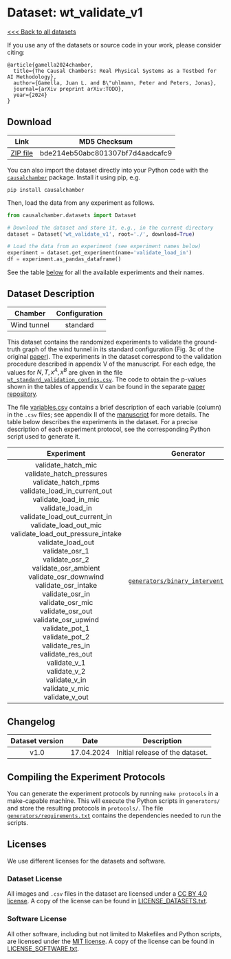 # Dataset: wt\_validate\_v1

[<<< Back to all datasets](http://causalchamber.org)

If you use any of the datasets or source code in your work, please consider citing:

```
@article{gamella2024chamber,
  title={The Causal Chambers: Real Physical Systems as a Testbed for AI Methodology},
  author={Gamella, Juan L. and B\"uhlmann, Peter and Peters, Jonas},
  journal={arXiv preprint arXiv:TODO},
  year={2024}
}
```

## Download

| Link     | MD5 Checksum                     |
|:--------:|:--------------------------------:|
| [ZIP file](https://causalchamber.s3.eu-central-1.amazonaws.com/downloadables/wt_validate_v1.zip) | bde214eb50abc801307bf7d4aadcafc9 |

You can also import the dataset directly into your Python code with the [`causalchamber`](https://pypi.org/project/causalchamber/) package. Install it using pip, e.g.

```
pip install causalchamber
```

Then, load the data from any experiment as follows.

```python
from causalchamber.datasets import Dataset

# Download the dataset and store it, e.g., in the current directory
dataset = Dataset('wt_validate_v1', root='./', download=True)

# Load the data from an experiment (see experiment names below)
experiment = dataset.get_experiment(name='validate_load_in')
df = experiment.as_pandas_dataframe()
```

See the table [below](#dataset-description) for all the available experiments and their names.

## Dataset Description

| Chamber     | Configuration |
|:-----------:|:-------------:|
| Wind tunnel | standard      |

This dataset contains the randomized experiments to validate the ground-truth graph of the wind tunnel in its standard configuration (Fig. 3c of the original [paper](XXXXX)). The experiments in the dataset correspond to the validation procedure described in appendix V of the manuscript. For each edge, the values for $N, T, x^A, x^B$ are given in the file [`wt_standard_validation_configs.csv`](wt_validate_v1/wt_standard_validation_configs.csv). The code to obtain the p-values shown in the tables of appendix V can be found in the separate [paper repository](https://github.com/juangamella/causal-chamber-paper).


The file [variables.csv](variables.csv) contains a brief description of each variable (column) in the `.csv` files; see appendix II of the [manuscript](XXXXX) for more details. The table below describes the experiments in the dataset. For a precise description of each experiment protocol, see the corresponding Python script used to generate it.

| Experiment | Generator | Description |
|:----------------------:|:---------:|:------------|
| validate_hatch_mic<br>validate_hatch_pressures<br>validate_hatch_rpms<br>validate_load_in_current_out<br>validate_load_in_mic<br>validate_load_in<br>validate_load_out_current_in<br>validate_load_out_mic<br>validate_load_out_pressure_intake<br>validate_load_out<br>validate_osr_1<br>validate_osr_2<br>validate_osr_ambient<br>validate_osr_downwind<br>validate_osr_intake<br>validate_osr_in<br>validate_osr_mic<br>validate_osr_out<br>validate_osr_upwind<br>validate_pot_1<br>validate_pot_2<br>validate_res_in<br>validate_res_out<br>validate_v_1<br>validate_v_2<br>validate_v_in<br>validate_v_mic<br>validate_v_out<br> | [`generators/binary_interventions.py`](wt_validate_v1/generators/binary_interventions.py) | In each experiment we repeatedly set the manipulable variable given in the experiment name to a value picked randomly between two options ($x^A$ or $x^B$), as described in the validation procedure given in appendix V of the [manuscript](XXXXX). |

## Changelog

| Dataset version | Date       | Description                     |
|:---------------:|:----------:|:-------------------------------:|
| v1.0            | 17.04.2024 | Initial release of the dataset. |

## Compiling the Experiment Protocols

You can generate the experiment protocols by running `make protocols` in a make-capable machine. This will execute the Python scripts in `generators/` and store the resulting protocols in `protocols/`. The file [`generators/requirements.txt`](generators/requirements.txt) contains the dependencies needed to run the scripts.


## Licenses

We use different licenses for the datasets and software.

### Dataset License

All images and `.csv` files in the dataset are licensed under a [CC BY 4.0 license](https://creativecommons.org/licenses/by/4.0/). A copy of the license can be found in [LICENSE_DATASETS.txt](LICENSE_DATASETS.txt).

### Software License

All other software, including but not limited to Makefiles and Python scripts, are licensed under the [MIT license](https://opensource.org/license/mit/). A copy of the license can be found in [LICENSE_SOFTWARE.txt](LICENSE_SOFTWARE.txt).

